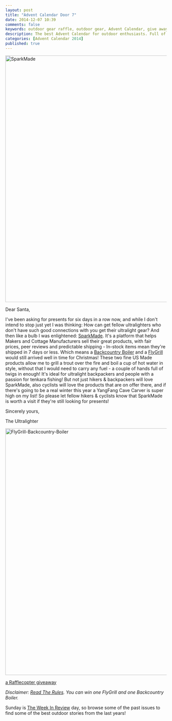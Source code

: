 ```yaml
---
layout: post
title: "Advent Calendar Door 7"
date: 2014-12-07 10:39
comments: false
keywords: outdoor gear raffle, outdoor gear, Advent Calendar, give away
description: The best Advent Calendar for outdoor enthusiasts. Full of great prizes which will enhance your adventures and make them more ultralight & fun!
categories: [Advent Calendar 2014]
published: true
---
```


<a href="http://hikinginfinland.com/2014/12/advent-calendar-door-7.html" title="SparkMade by Hendrik Morkel, on Flickr"><img src="https://farm8.staticflickr.com/7514/15341909463_1cbb88a7ed_b.jpg" width="1024" height="768" alt="SparkMade"></a>

<!-- more -->

Dear Santa,

I've been asking for presents for six days in a row now, and while I don't intend to stop just yet I was thinking: How can get fellow ultralighters who don't have such good connections with you get their ultralight gear? And then like a bulb I was enlightened: [SparkMade](http://sparkmade.com). It's a platform that helps Makers and Cottage Manufacturers sell their great products, with fair prices, peer reviews and predictable shipping - In-stock items mean they're shipped in 7 days or less. Which means a [Backcountry Boiler](http://sparkmade.com/product/backcountry-boiler) and a [FlyGrill](http://sparkmade.com/product/flygrill) would still arrived well in time for Christmas! These two fine US Made products allow me to grill a trout over the fire and boil a cup of hot water in style, without that I would need to carry any fuel - a couple of hands full of twigs in enough! It's ideal for ultralight backpackers and people with a passion for tenkara fishing! But not just hikers & backpackers will love SparkMade, also cyclists will love the products that are on offer there, and if there's going to be a real winter this year a YangFang Cave Carver is super high on my list! So please let fellow hikers & cyclists know that SparkMade is worth a visit if they're still looking for presents!

Sincerely yours,



The Ultralighter

<a href="https://www.flickr.com/photos/hendrikmorkel/15774131558" title="FlyGrill-Backcountry-Boiler by Hendrik Morkel, on Flickr"><img src="https://farm8.staticflickr.com/7523/15774131558_07521947a7_b.jpg" width="1024" height="768" alt="FlyGrill-Backcountry-Boiler"></a>

<a class="rcptr" href="http://www.rafflecopter.com/rafl/display/2eafd89535/" rel="nofollow" data-raflid="2eafd89535" data-theme="classic" data-template="" id="rcwidget_lf2b1rnu">a Rafflecopter giveaway</a>
<script src="//widget-prime.rafflecopter.com/launch.js"></script>

*Disclaimer: [Read The Rules](http://hikinginfinland.com/2014/11/advent-calendar-2014-the-rules.html). You can win one FlyGrill and one Backcountry Boiler.*

Sunday is [The Week In Review](http://hikinginfinland.com/blog/categories/the-week-in-review/) day, so browse some of the past issues to find some of the best outdoor stories from the last years!